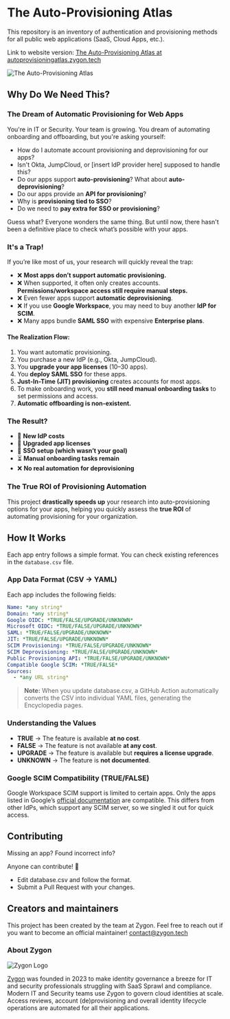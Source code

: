# The Auto-Provisioning Atlas

This repository is an inventory of authentication and provisioning methods for all public web applications (SaaS, Cloud Apps, etc.).

Link to website version: [The Auto-Provisioning Atlas at autoprovisioningatlas.zygon.tech](https://autoprovisioningatlas.zygon.tech/)

![The Auto-Provisioning Atlas](https://zygon-public-resources.s3.eu-west-3.amazonaws.com/auto_provisioning_atlas.png?)

## Why Do We Need This?

### The Dream of Automatic Provisioning for Web Apps

You're in IT or Security. Your team is growing. You dream of automating onboarding and offboarding, but you're asking yourself:

- How do I automate account provisioning and deprovisioning for our apps?
- Isn't Okta, JumpCloud, or [insert IdP provider here] supposed to handle this?
- Do our apps support **auto-provisioning**? What about **auto-deprovisioning**?
- Do our apps provide an **API for provisioning**?
- Why is **provisioning tied to SSO**?
- Do we need to **pay extra for SSO or provisioning**?

Guess what? Everyone wonders the same thing. But until now, there hasn't been a definitive place to check what’s possible with your apps.

### It's a Trap!

If you’re like most of us, your research will quickly reveal the trap:

- ❌ **Most apps don’t support automatic provisioning.**
- ❌ When supported, it often only creates accounts. **Permissions/workspace access still require manual steps.**
- ❌ Even fewer apps support **automatic deprovisioning**.
- ❌ If you use **Google Workspace**, you may need to buy another **IdP for SCIM**.
- ❌ Many apps bundle **SAML SSO** with expensive **Enterprise plans**.

#### The Realization Flow:

1. You want automatic provisioning.
2. You purchase a new IdP (e.g., Okta, JumpCloud).
3. You **upgrade your app licenses** (10–30 apps).
4. You **deploy SAML SSO** for these apps.
5. **Just-In-Time (JIT) provisioning** creates accounts for most apps.
6. To make onboarding work, you **still need manual onboarding tasks** to set permissions and access.
7. **Automatic offboarding is non-existent.**

### The Result?

- 💸 **New IdP costs**
- 💸 **Upgraded app licenses**
- 🔄 **SSO setup (which wasn’t your goal)**
- ⏳ **Manual onboarding tasks remain**
- ❌ **No real automation for deprovisioning**

### The True ROI of Provisioning Automation

This project **drastically speeds up** your research into auto-provisioning options for your apps, helping you quickly assess the **true ROI** of automating provisioning for your organization.

## How It Works

Each app entry follows a simple format. You can check existing references in the `database.csv` file.

### **App Data Format (CSV → YAML)**

Each app includes the following fields:

```yaml
Name: *any string*
Domain: *any string*
Google OIDC: *TRUE/FALSE/UPGRADE/UNKNOWN*
Microsoft OIDC: *TRUE/FALSE/UPGRADE/UNKNOWN*
SAML: *TRUE/FALSE/UPGRADE/UNKNOWN*
JIT: *TRUE/FALSE/UPGRADE/UNKNOWN*
SCIM Provisioning: *TRUE/FALSE/UPGRADE/UNKNOWN*
SCIM Deprovisioning: *TRUE/FALSE/UPGRADE/UNKNOWN*
Public Provisioning API: *TRUE/FALSE/UPGRADE/UNKNOWN*
Compatible Google SCIM: *TRUE/FALSE*
Sources:
  - *any URL string*
```

> **Note:**
> When you update database.csv, a GitHub Action automatically converts the CSV into individual YAML files, generating the Encyclopedia pages.

### Understanding the Values

- **TRUE** → The feature is available **at no cost**.
- **FALSE** → The feature is not available **at any cost**.
- **UPGRADE** → The feature is available but **requires a license upgrade**.
- **UNKNOWN** → The feature is **not documented**.

### Google SCIM Compatibility (TRUE/FALSE)

Google Workspace SCIM support is limited to certain apps.
Only the apps listed in Google’s [official documentation](https://support.google.com/a/topic/10018788) are compatible.
This differs from other IdPs, which support any SCIM server, so we singled it out for quick access.

## Contributing

Missing an app? Found incorrect info?

Anyone can contribute! 🎉

- Edit database.csv and follow the format.
- Submit a Pull Request with your changes.

## Creators and maintainers

This project has been created by the team at Zygon. Feel free to reach out if you want to become an official maintainer! contact@zygon.tech

### About Zygon

![Zygon Logo](https://zygon-public-resources.s3.eu-west-3.amazonaws.com/zygon_logo_350_82.png "Zygon Logo")

[Zygon](https://www.zygon.tech/) was founded in 2023 to make identity governance a breeze for IT and security professionals struggling with SaaS Sprawl and compliance.
Modern IT and Security teams use Zygon to govern cloud identities at scale. Access reviews, account (de)provisioning and overall identity lifecycle operations are automated for all their applications.
